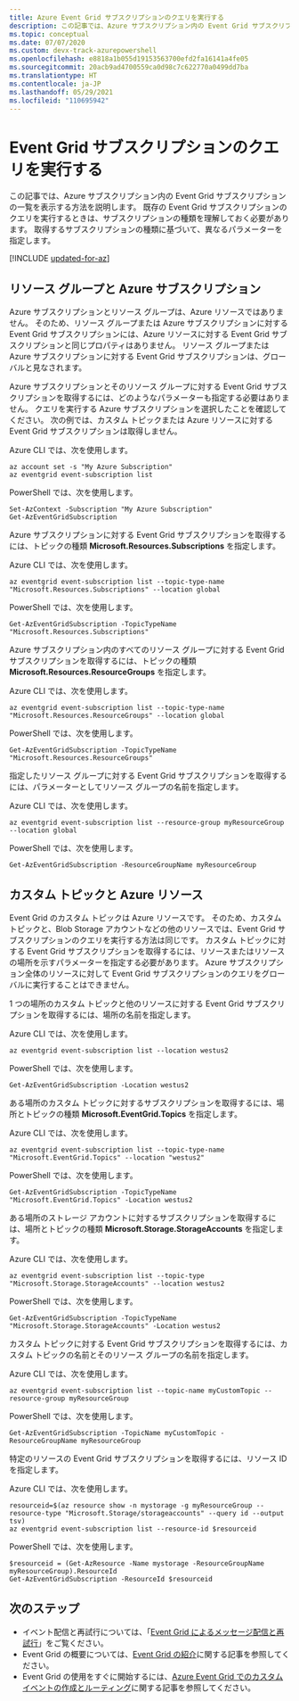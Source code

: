 ```yaml
---
title: Azure Event Grid サブスクリプションのクエリを実行する
description: この記事では、Azure サブスクリプション内の Event Grid サブスクリプションの一覧を表示する方法を説明します。 サブスクリプションの種類に基づいて、異なるパラメーターを指定します。
ms.topic: conceptual
ms.date: 07/07/2020
ms.custom: devx-track-azurepowershell
ms.openlocfilehash: e8818a1b055d19153563700efd2fa16141a4fe05
ms.sourcegitcommit: 20acb9ad4700559ca0d98c7c622770a0499dd7ba
ms.translationtype: HT
ms.contentlocale: ja-JP
ms.lasthandoff: 05/29/2021
ms.locfileid: "110695942"
---
```

# <a name="query-event-grid-subscriptions"></a>Event Grid サブスクリプションのクエリを実行する 

この記事では、Azure サブスクリプション内の Event Grid サブスクリプションの一覧を表示する方法を説明します。 既存の Event Grid サブスクリプションのクエリを実行するときは、サブスクリプションの種類を理解しておく必要があります。 取得するサブスクリプションの種類に基づいて、異なるパラメーターを指定します。

[!INCLUDE [updated-for-az](../../includes/updated-for-az.md)]

## <a name="resource-groups-and-azure-subscriptions"></a>リソース グループと Azure サブスクリプション

Azure サブスクリプションとリソース グループは、Azure リソースではありません。 そのため、リソース グループまたは Azure サブスクリプションに対する Event Grid サブスクリプションには、Azure リソースに対する Event Grid サブスクリプションと同じプロパティはありません。 リソース グループまたは Azure サブスクリプションに対する Event Grid サブスクリプションは、グローバルと見なされます。

Azure サブスクリプションとそのリソース グループに対する Event Grid サブスクリプションを取得するには、どのようなパラメーターも指定する必要はありません。 クエリを実行する Azure サブスクリプションを選択したことを確認してください。 次の例では、カスタム トピックまたは Azure リソースに対する Event Grid サブスクリプションは取得しません。

Azure CLI では、次を使用します。

```azurecli-interactive
az account set -s "My Azure Subscription"
az eventgrid event-subscription list
```

PowerShell では、次を使用します。

```azurepowershell-interactive
Set-AzContext -Subscription "My Azure Subscription"
Get-AzEventGridSubscription
```

Azure サブスクリプションに対する Event Grid サブスクリプションを取得するには、トピックの種類 **Microsoft.Resources.Subscriptions** を指定します。

Azure CLI では、次を使用します。

```azurecli-interactive
az eventgrid event-subscription list --topic-type-name "Microsoft.Resources.Subscriptions" --location global
```

PowerShell では、次を使用します。

```azurepowershell-interactive
Get-AzEventGridSubscription -TopicTypeName "Microsoft.Resources.Subscriptions"
```

Azure サブスクリプション内のすべてのリソース グループに対する Event Grid サブスクリプションを取得するには、トピックの種類 **Microsoft.Resources.ResourceGroups** を指定します。

Azure CLI では、次を使用します。

```azurecli-interactive
az eventgrid event-subscription list --topic-type-name "Microsoft.Resources.ResourceGroups" --location global
```

PowerShell では、次を使用します。

```azurepowershell-interactive
Get-AzEventGridSubscription -TopicTypeName "Microsoft.Resources.ResourceGroups"
```

指定したリソース グループに対する Event Grid サブスクリプションを取得するには、パラメーターとしてリソース グループの名前を指定します。

Azure CLI では、次を使用します。

```azurecli-interactive
az eventgrid event-subscription list --resource-group myResourceGroup --location global
```

PowerShell では、次を使用します。

```azurepowershell-interactive
Get-AzEventGridSubscription -ResourceGroupName myResourceGroup
```

## <a name="custom-topics-and-azure-resources"></a>カスタム トピックと Azure リソース

Event Grid のカスタム トピックは Azure リソースです。 そのため、カスタム トピックと、Blob Storage アカウントなどの他のリソースでは、Event Grid サブスクリプションのクエリを実行する方法は同じです。 カスタム トピックに対する Event Grid サブスクリプションを取得するには、リソースまたはリソースの場所を示すパラメーターを指定する必要があります。 Azure サブスクリプション全体のリソースに対して Event Grid サブスクリプションのクエリをグローバルに実行することはできません。

1 つの場所のカスタム トピックと他のリソースに対する Event Grid サブスクリプションを取得するには、場所の名前を指定します。

Azure CLI では、次を使用します。

```azurecli-interactive
az eventgrid event-subscription list --location westus2
```

PowerShell では、次を使用します。

```azurepowershell-interactive
Get-AzEventGridSubscription -Location westus2
```

ある場所のカスタム トピックに対するサブスクリプションを取得するには、場所とトピックの種類 **Microsoft.EventGrid.Topics** を指定します。

Azure CLI では、次を使用します。

```azurecli-interactive
az eventgrid event-subscription list --topic-type-name "Microsoft.EventGrid.Topics" --location "westus2"
```

PowerShell では、次を使用します。

```azurepowershell-interactive
Get-AzEventGridSubscription -TopicTypeName "Microsoft.EventGrid.Topics" -Location westus2
```

ある場所のストレージ アカウントに対するサブスクリプションを取得するには、場所とトピックの種類 **Microsoft.Storage.StorageAccounts** を指定します。

Azure CLI では、次を使用します。

```azurecli-interactive
az eventgrid event-subscription list --topic-type "Microsoft.Storage.StorageAccounts" --location westus2
```

PowerShell では、次を使用します。

```azurepowershell-interactive
Get-AzEventGridSubscription -TopicTypeName "Microsoft.Storage.StorageAccounts" -Location westus2
```

カスタム トピックに対する Event Grid サブスクリプションを取得するには、カスタム トピックの名前とそのリソース グループの名前を指定します。

Azure CLI では、次を使用します。

```azurecli-interactive
az eventgrid event-subscription list --topic-name myCustomTopic --resource-group myResourceGroup
```

PowerShell では、次を使用します。

```azurepowershell-interactive
Get-AzEventGridSubscription -TopicName myCustomTopic -ResourceGroupName myResourceGroup
```

特定のリソースの Event Grid サブスクリプションを取得するには、リソース ID を指定します。

Azure CLI では、次を使用します。

```azurecli-interactive
resourceid=$(az resource show -n mystorage -g myResourceGroup --resource-type "Microsoft.Storage/storageaccounts" --query id --output tsv)
az eventgrid event-subscription list --resource-id $resourceid
```

PowerShell では、次を使用します。

```azurepowershell-interactive
$resourceid = (Get-AzResource -Name mystorage -ResourceGroupName myResourceGroup).ResourceId
Get-AzEventGridSubscription -ResourceId $resourceid
```

## <a name="next-steps"></a>次のステップ

* イベント配信と再試行については、「[Event Grid によるメッセージ配信と再試行](delivery-and-retry.md)」をご覧ください。
* Event Grid の概要については、[Event Grid の紹介](overview.md)に関する記事を参照してください。
* Event Grid の使用をすぐに開始するには、[Azure Event Grid でのカスタム イベントの作成とルーティング](custom-event-quickstart.md)に関する記事を参照してください。
